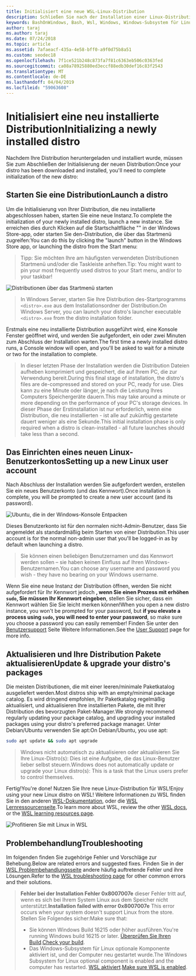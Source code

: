 ```yaml
---
title: Initialisiert eine neue WSL-Linux-Distribution
description: Schließen Sie nach der Installation einer Linux-Distribution für WSL Initialisierung, indem Sie die folgenden einfachen Schritte
keywords: BashOnWindows, Bash, Wsl, Windows, Windows-Subsystem für Linux, Windowssubsystem, Ubuntu, Debian, Suse, Windows 10
author: taraj
ms.author: taraj
ms.date: 07/24/2018
ms.topic: article
ms.assetid: 7afaeacf-435a-4e58-bff0-a9f0d75b8a51
ms.custom: seodec18
ms.openlocfilehash: 7f1ce521b248c873fa7f81c6363eb506c0363fed
ms.sourcegitcommit: ca08a78925880ed3eccf88edb30def16c83f2543
ms.translationtype: MT
ms.contentlocale: de-DE
ms.lasthandoff: 04/04/2019
ms.locfileid: "59063608"
---
```

# <a name="initializing-a-newly-installed-distro"></a><span data-ttu-id="2981b-104">Initialisiert eine neu installierte Distribution</span><span class="sxs-lookup"><span data-stu-id="2981b-104">Initializing a newly installed distro</span></span>
<span data-ttu-id="2981b-105">Nachdem Ihre Distribution heruntergeladen und installiert wurde, müssen Sie zum Abschließen der Initialisierung der neuen Distribution:</span><span class="sxs-lookup"><span data-stu-id="2981b-105">Once your distro has been downloaded and installed, you'll need to complete initialization of the new distro:</span></span>

## <a name="launch-a-distro"></a><span data-ttu-id="2981b-106">Starten Sie eine Distribution</span><span class="sxs-lookup"><span data-stu-id="2981b-106">Launch a distro</span></span>
<span data-ttu-id="2981b-107">Um die Initialisierung von Ihrer Distribution, die neu installierte abgeschlossen haben, starten Sie eine neue Instanz.</span><span class="sxs-lookup"><span data-stu-id="2981b-107">To complete the initialization of your newly installed distro, launch a new instance.</span></span> <span data-ttu-id="2981b-108">Sie erreichen dies durch Klicken auf die Startschaltfläche "" in der Windows Store-app, oder starten Sie den-Distribution, die über das Startmenü zugreifen:</span><span class="sxs-lookup"><span data-stu-id="2981b-108">You can do this by clicking the "launch" button in the Windows Store app, or launching the distro from the Start menu:</span></span>

> <span data-ttu-id="2981b-109">Tipp: Sie möchten Ihre am häufigsten verwendeten Distributionen Startmenü und/oder die Taskleiste anheften.</span><span class="sxs-lookup"><span data-stu-id="2981b-109">Tip: You might want to pin your most frequently used distros to your Start menu, and/or to your taskbar!</span></span>

![Distributionen über das Startmenü starten](media/start-menu.png)

> <span data-ttu-id="2981b-111">In Windows Server, starten Sie Ihre Distribution des-Startprogramms `<distro>.exe` aus dem Installationsordner der Distribution.</span><span class="sxs-lookup"><span data-stu-id="2981b-111">On Windows Server, you can launch your distro's launcher executable `<distro>.exe` from the distro installation folder.</span></span>

<span data-ttu-id="2981b-112">Erstmals eine neu installierte Distribution ausgeführt wird, eine Konsole Fenster geöffnet wird, und werden Sie aufgefordert, ein oder zwei Minuten zum Abschluss der Installation warten.</span><span class="sxs-lookup"><span data-stu-id="2981b-112">The first time a newly installed distro runs, a Console window will open, and you'll be asked to wait for a minute or two for the installation to complete.</span></span>

> <span data-ttu-id="2981b-113">In dieser letzten Phase der Installation werden die Distribution Dateien aufheben komprimiert und gespeichert, die auf Ihrem PC, die zur Verwendung bereit.</span><span class="sxs-lookup"><span data-stu-id="2981b-113">During this final stage of installation, the distro's files are de-compressed and stored on your PC, ready for use.</span></span> <span data-ttu-id="2981b-114">Dies kann zu eine Minute oder länger, je nach die Leistung Ihres Computers Speichergeräte dauern.</span><span class="sxs-lookup"><span data-stu-id="2981b-114">This may take around a minute or more depending on the performance of your PC's storage devices.</span></span> <span data-ttu-id="2981b-115">In dieser Phase der Erstinstallation ist nur erforderlich, wenn eine Distribution, die neu installierten - ist alle auf zukünftig gestartete dauert weniger als eine Sekunde.</span><span class="sxs-lookup"><span data-stu-id="2981b-115">This initial installation phase is only required when a distro is clean-installed - all future launches should take less than a second.</span></span>

## <a name="setting-up-a-new-linux-user-account"></a><span data-ttu-id="2981b-116">Das Einrichten eines neuen Linux-Benutzerkontos</span><span class="sxs-lookup"><span data-stu-id="2981b-116">Setting up a new Linux user account</span></span>

<span data-ttu-id="2981b-117">Nach Abschluss der Installation werden Sie aufgefordert werden, erstellen Sie ein neues Benutzerkonto (und das Kennwort).</span><span class="sxs-lookup"><span data-stu-id="2981b-117">Once installation is complete, you will be prompted to create a new user account (and its password).</span></span> 

![Ubuntu, die in der Windows-Konsole Entpacken](media/UbuntuInstall.png)

<span data-ttu-id="2981b-119">Dieses Benutzerkonto ist für den normalen nicht-Admin-Benutzer, dass Sie angemeldet als standardmäßig beim Starten von einer Distribution.</span><span class="sxs-lookup"><span data-stu-id="2981b-119">This user account is for the normal non-admin user that you'll be logged-in as by default when launching a distro.</span></span>

> <span data-ttu-id="2981b-120">Sie können einen beliebigen Benutzernamen und das Kennwort werden sollen – sie haben keinen Einfluss auf Ihren Windows-Benutzernamen.</span><span class="sxs-lookup"><span data-stu-id="2981b-120">You can choose any username and password you wish - they have no bearing on your Windows username.</span></span> 

<span data-ttu-id="2981b-121">Wenn Sie eine neue Instanz der Distribution öffnen, werden Sie nicht aufgefordert für Ihr Kennwort jedoch **, wenn Sie einen Prozess mit erhöhen `sudo`, Sie müssen Ihr Kennwort eingeben**, stellen Sie sicher, dass ein Kennwort wählen Sie Sie leicht merken können!</span><span class="sxs-lookup"><span data-stu-id="2981b-121">When you open a new distro instance, you won't be prompted for your password, but **if you elevate a process using `sudo`, you will need to enter your password**, so make sure you choose a password you can easily remember!</span></span> <span data-ttu-id="2981b-122">Finden Sie unter den [Benutzersupport](user-support.md) Seite Weitere Informationen.</span><span class="sxs-lookup"><span data-stu-id="2981b-122">See the [User Support](user-support.md) page for more info.</span></span>

## <a name="update--upgrade-your-distros-packages"></a><span data-ttu-id="2981b-123">Aktualisieren und Ihre Distribution Pakete aktualisieren</span><span class="sxs-lookup"><span data-stu-id="2981b-123">Update & upgrade your distro's packages</span></span>

<span data-ttu-id="2981b-124">Die meisten Distributionen, die mit einer leeren/minimale Paketkatalog ausgeliefert werden.</span><span class="sxs-lookup"><span data-stu-id="2981b-124">Most distros ship with an empty/minimal package catalog.</span></span> <span data-ttu-id="2981b-125">Es wird dringend empfohlen, Ihr Paketkatalog regelmäßig aktualisiert, und aktualisieren Ihre installierten Pakete, die mit Ihrer Distribution des bevorzugten Paket-Manager.</span><span class="sxs-lookup"><span data-stu-id="2981b-125">We strongly recommend regularly updating your package catalog, and upgrading your installed packages using your distro's preferred package manager.</span></span> <span data-ttu-id="2981b-126">Unter Debian/Ubuntu verwenden Sie apt:</span><span class="sxs-lookup"><span data-stu-id="2981b-126">On Debian/Ubuntu, you use apt:</span></span>

```bash
sudo apt update && sudo apt upgrade
```

> <span data-ttu-id="2981b-127">Windows nicht automatisch zu aktualisieren oder aktualisieren Sie Ihre Linux-Distro(s): Dies ist eine Aufgabe, die das Linux-Benutzer lieber selbst steuern.</span><span class="sxs-lookup"><span data-stu-id="2981b-127">Windows does not automatically update or upgrade your Linux distro(s): This is a task that the Linux users prefer to control themselves.</span></span>

<span data-ttu-id="2981b-128">Fertig!</span><span class="sxs-lookup"><span data-stu-id="2981b-128">You're done!</span></span> <span data-ttu-id="2981b-129">Nutzen Sie Ihre neue Linux-Distribution für WSL!</span><span class="sxs-lookup"><span data-stu-id="2981b-129">Enjoy using your new Linux distro on WSL!</span></span> <span data-ttu-id="2981b-130">Weitere Informationen zu WSL finden Sie in den anderen [WSL-Dokumentation](https://aka.ms/wsldocs), oder die [WSL Lernressourcenseite](https://aka.ms/learnwsl).</span><span class="sxs-lookup"><span data-stu-id="2981b-130">To learn more about WSL, review the other [WSL docs](https://aka.ms/wsldocs), or the [WSL learning resources page](https://aka.ms/learnwsl).</span></span>

![Profitieren Sie mit Linux in WSL](media/linux-on-wsl.png)

## <a name="troubleshooting"></a><span data-ttu-id="2981b-132">Problembehandlung</span><span class="sxs-lookup"><span data-stu-id="2981b-132">Troubleshooting</span></span>

<span data-ttu-id="2981b-133">Im folgenden finden Sie zugehörige Fehler und Vorschläge zur Behebung.</span><span class="sxs-lookup"><span data-stu-id="2981b-133">Below are related errors and suggested fixes.</span></span> <span data-ttu-id="2981b-134">Finden Sie in der [WSL Problembehandlungsseite](troubleshooting.md) andere häufig auftretende Fehler und ihre Lösungen.</span><span class="sxs-lookup"><span data-stu-id="2981b-134">Refer to the [WSL troubleshooting page](troubleshooting.md) for other common errors and their solutions.</span></span>

> <span data-ttu-id="2981b-135">**Fehler bei der Installation Fehler 0x8007007e** dieser Fehler tritt auf, wenn es sich bei Ihrem System Linux aus dem Speicher nicht unterstützt.</span><span class="sxs-lookup"><span data-stu-id="2981b-135">**Installation failed with error 0x8007007e** This error occurs when your system doesn't support Linux from the store.</span></span>  <span data-ttu-id="2981b-136">Stellen Sie Folgendes sicher:</span><span class="sxs-lookup"><span data-stu-id="2981b-136">Make sure that:</span></span>
> * <span data-ttu-id="2981b-137">Sie können Windows Build 16215 oder höher ausführen.</span><span class="sxs-lookup"><span data-stu-id="2981b-137">You're running Windows build 16215 or later.</span></span> <span data-ttu-id="2981b-138">[Überprüfen Sie Ihren Build](troubleshooting.md#check-your-build-number).</span><span class="sxs-lookup"><span data-stu-id="2981b-138">[Check your build](troubleshooting.md#check-your-build-number).</span></span>
> * <span data-ttu-id="2981b-139">Das Windows-Subsystem für Linux optionale Komponente aktiviert ist, und der Computer neu gestartet wurde.</span><span class="sxs-lookup"><span data-stu-id="2981b-139">The Windows Subsystem for Linux optional component is enabled and the computer has restarted.</span></span>  <span data-ttu-id="2981b-140">[WSL aktiviert](troubleshooting.md#confirm-wsl-is-enabled).</span><span class="sxs-lookup"><span data-stu-id="2981b-140">[Make sure WSL is enabled](troubleshooting.md#confirm-wsl-is-enabled).</span></span>

